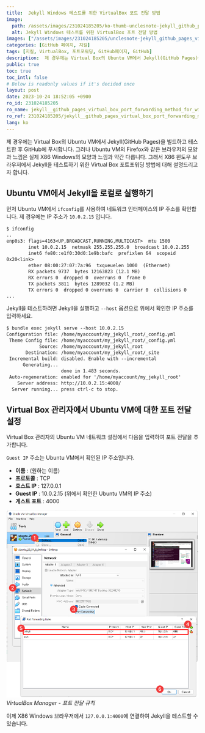 ```yaml
---
title:  Jekyll Windows 테스트를 위한 VirtualBox 포트 전달 방법
image:
  path: /assets/images/231024185205/ko-thumb-unclesnote-jekyll_github_pages_virtual_box_port_forwarding_method_for_windows_testing.png
  alt: Jekyll Windows 테스트를 위한 VirtualBox 포트 전달 방법
images: ["/assets/images/231024185205/unclesnote-jekyll_github_pages_virtual_box_port_forwarding_method_for_windows_testing-virtualbox_manager-port_forwarding_rules.png"]
categories: [GitHub 페이지, 지킬]
tags: [지킬, VirtualBox, 포트포워딩, GitHub페이지, GitHub]
description:  제 경우에는 Virtual Box의 Ubuntu VM에서 Jekyll(GitHub Pages)을 빌드하고 테스트한 후 GitHub에 푸시합니다. 그러나 Ubuntu VM의 Firefox와 같은 브라우저의 모양과 느낌은 실제 X86 Windows의 모양과 느낌과 약간 다릅니다. 그래서
public: true
toc: true
toc_intl: false
# Below is readonly values if it's decided once
layout: post
date: 2023-10-24 18:52:05 +0900
ro_id: 231024185205
ro_name: jekyll__github_pages_virtual_box_port_forwarding_method_for_windows_testing
ro_ref: 231024185205/jekyll__github_pages_virtual_box_port_forwarding_method_for_windows_testing
lang: ko
---
```

제 경우에는 Virtual Box의 Ubuntu VM에서 Jekyll(GitHub Pages)을 빌드하고 테스트한 후 GitHub에 푸시합니다. 그러나 Ubuntu VM의 Firefox와 같은 브라우저의 모양과 느낌은 실제 X86 Windows의 모양과 느낌과 약간 다릅니다. 그래서 X86 윈도우 브라우저에서 Jekyll을 테스트하기 위한 Virtual Box 포트포워딩 방법에 대해 설명드리고자 합니다.  
## Ubuntu VM에서 Jekyll을 로컬로 실행하기
먼저 Ubuntu VM에서 `ifconfig`를 사용하여 네트워크 인터페이스의 IP 주소를 확인합니다. 제 경우에는 IP 주소가 `10.0.2.15` 입니다.  

```
$ ifconfig
..
enp0s3: flags=4163<UP,BROADCAST,RUNNING,MULTICAST>  mtu 1500
        inet 10.0.2.15  netmask 255.255.255.0  broadcast 10.0.2.255
        inet6 fe80::e1f0:30d0:1e9b:bafc  prefixlen 64  scopeid 0x20<link>
        ether 08:00:27:07:7a:96  txqueuelen 1000  (Ethernet)
        RX packets 9737  bytes 12163823 (12.1 MB)
        RX errors 0  dropped 0  overruns 0  frame 0
        TX packets 3811  bytes 1289032 (1.2 MB)
        TX errors 0  dropped 0 overruns 0  carrier 0  collisions 0
...
```
Jekyll을 테스트하려면 Jekyll을 실행하고 `--host` 옵션으로 위에서 확인한 IP 주소를 입력하세요.  

```shell
$ bundle exec jekyll serve --host 10.0.2.15
Configuration file: /home/myaccount/my_jekyll_root/_config.yml
 Theme Config file: /home/myaccount/my_jekyll_root/_config.yml
            Source: /home/myaccount/my_jekyll_root
       Destination: /home/myaccount/my_jekyll_root/_site
 Incremental build: disabled. Enable with --incremental
      Generating... 
                    done in 1.483 seconds.
 Auto-regeneration: enabled for '/home/myaccount/my_jekyll_root'
    Server address: http://10.0.2.15:4000/
  Server running... press ctrl-c to stop.
```
## Virtual Box 관리자에서 Ubuntu VM에 대한 포트 전달 설정
Virtual Box 관리자의 Ubuntu VM 네트워크 설정에서 다음을 입력하여 포트 전달을 추가합니다.  

`Guest IP` 주소는 Ubuntu VM에서 확인된 IP 주소입니다.  
- **이름** : (원하는 이름)
- **프로토콜** : TCP
- **호스트 IP** : 127.0.0.1
- **Guest IP** : 10.0.2.15 (위에서 확인한 Ubuntu VM의 IP 주소)
- **게스트 포트** : 4000


![VirtualBox Manager - 포트 전달 규칙](/assets/images/231024185205/unclesnote-jekyll_github_pages_virtual_box_port_forwarding_method_for_windows_testing-virtualbox_manager-port_forwarding_rules.png)
_VirtualBox Manager - 포트 전달 규칙_

이제 X86 Windows 브라우저에서 `127.0.0.1:4000`에 연결하여 Jekyll을 테스트할 수 있습니다.  
